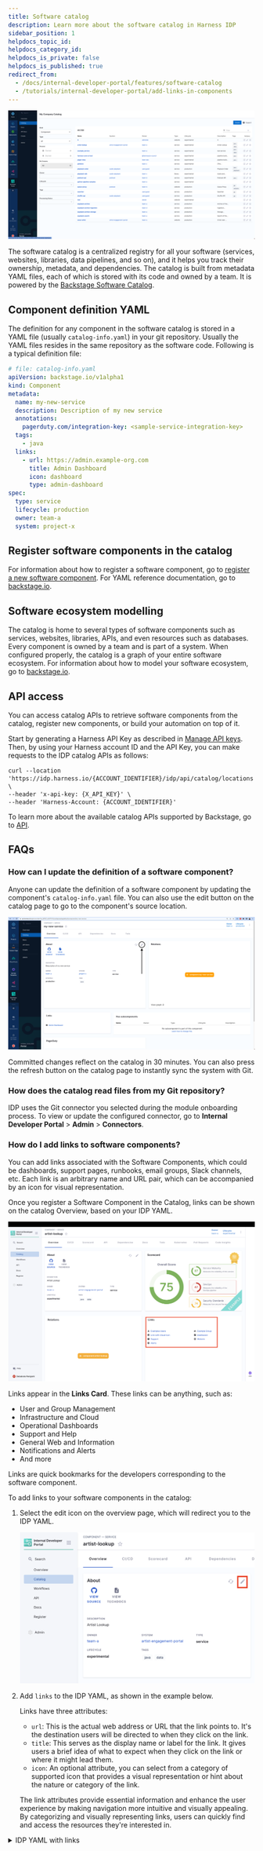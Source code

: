 ```yaml
---
title: Software catalog
description: Learn more about the software catalog in Harness IDP
sidebar_position: 1
helpdocs_topic_id:
helpdocs_category_id:
helpdocs_is_private: false
helpdocs_is_published: true
redirect_from:
  - /docs/internal-developer-portal/features/software-catalog
  - /tutorials/internal-developer-portal/add-links-in-components
---
```


![](./static/catalog-screenshot.png)

The software catalog is a centralized registry for all your software (services, websites, libraries, data pipelines, and so on), and it helps you track their ownership, metadata, and dependencies. The catalog is built from metadata YAML files, each of which is stored with its code and owned by a team. It is powered by the [Backstage Software Catalog](https://backstage.io/docs/features/software-catalog/).

## Component definition YAML

The definition for any component in the software catalog is stored in a YAML file (usually `catalog-info.yaml`) in your git repository. Usually the YAML files resides in the same repository as the software code. Following is a typical definition file:

```yaml
# file: catalog-info.yaml
apiVersion: backstage.io/v1alpha1
kind: Component
metadata:
  name: my-new-service
  description: Description of my new service
  annotations:
    pagerduty.com/integration-key: <sample-service-integration-key>
  tags:
    - java
  links:
    - url: https://admin.example-org.com
      title: Admin Dashboard
      icon: dashboard
      type: admin-dashboard
spec:
  type: service
  lifecycle: production
  owner: team-a
  system: project-x
```

## Register software components in the catalog

For information about how to register a software component, go to [register a new software component](/docs/internal-developer-portal/get-started/register-a-new-software-component.md). For YAML reference documentation, go to [backstage.io](https://backstage.io/docs/features/software-catalog/descriptor-format).

## Software ecosystem modelling

The catalog is home to several types of software components such as services, websites, libraries, APIs, and even resources such as databases. Every component is owned by a team and is part of a system. When configured properly, the catalog is a graph of your entire software ecosystem. For information about how to model your software ecosystem, go to [backstage.io](https://backstage.io/docs/features/software-catalog/system-model).

## API access

You can access catalog APIs to retrieve software components from the catalog, register new components, or build your automation on top of it.

Start by generating a Harness API Key as described in [Manage API keys](/docs/platform/automation/api/add-and-manage-api-keys). Then, by using your Harness account ID and the API Key, you can make requests to the IDP catalog APIs as follows:

```
curl --location 'https://idp.harness.io/{ACCOUNT_IDENTIFIER}/idp/api/catalog/locations' \
--header 'x-api-key: {X_API_KEY}' \
--header 'Harness-Account: {ACCOUNT_IDENTIFIER}'
```

To learn more about the available catalog APIs supported by Backstage, go to [API](https://backstage.io/docs/features/software-catalog/software-catalog-api/).

## FAQs

### How can I update the definition of a software component?

Anyone can update the definition of a software component by updating the component's `catalog-info.yaml` file. You can also use the edit button on the catalog page to go to the component's source location.

![](./static/edit-button-catalog.png)

Committed changes reflect on the catalog in 30 minutes. You can also press the refresh button on the catalog page to instantly sync the system with Git.

### How does the catalog read files from my Git repository?

IDP uses the Git connector you selected during the module onboarding process. To view or update the configured connector, go to **Internal Developer Portal** > **Admin** > **Connectors**.

### How do I add links to software components?

You can add links associated with the Software Components, which could be dashboards, support pages, runbooks, email groups, Slack channels, etc. Each link is an arbitrary name and URL pair, which can be accompanied by an icon for visual representation.

Once you register a Software Component in the Catalog, links can be shown on the catalog Overview, based on your IDP YAML.

![](./static/link-card.png)

Links appear in the **Links Card**. These links can be anything, such as:

- User and Group Management
- Infrastructure and Cloud
- Operational Dashboards
- Support and Help
- General Web and Information
- Notifications and Alerts
- And more

Links are quick bookmarks for the developers corresponding to the software component.

To add links to your software components in the catalog:

1. Select the edit icon on the overview page, which will redirect you to the IDP YAML.

   ![](./static/edit-icon.png)

2. Add `links` to the IDP YAML, as shown in the example below.

   Links have three attributes:

   - `url`: This is the actual web address or URL that the link points to. It's the destination users will be directed to when they click on the link.
   - `title`: This serves as the display name or label for the link. It gives users a brief idea of what to expect when they click on the link or where it might lead them.
   - `icon`: An optional attribute, you can select from a category of supported icon that provides a visual representation or hint about the nature or category of the link.

   The link attributes provide essential information and enhance the user experience by making navigation more intuitive and visually appealing. By categorizing and visually representing links, users can quickly find and access the resources they're interested in.

<details>
<summary>IDP YAML with links</summary>

```yaml
apiVersion: backstage.io/v1alpha1
kind: Component
metadata:
  name: artist-lookup
  description: Artist Lookup
  tags:
    - java
    - data
  links:
    - url: https://example.com/user
      title: Examples Users
      icon: user
    - url: https://example.com/group
      title: Example Group
      icon: group
    - url: https://example.com/cloud
      title: Link with Cloud Icon
      icon: cloud
    - url: https://example.com/dashboard
      title: Dashboard
      icon: dashboard
    - url: https://example.com/help
      title: Support
      icon: help
    - url: https://example.com/web
      title: Website
      icon: web
    - url: https://example.com/alert
      title: Alerts
      icon: alert
  annotations:
    backstage.io/linguist: 'https://github.com/backstage/backstage/tree/master/plugins/playlist'
spec:
  type: service
  lifecycle: experimental
  owner: team-a
  system: artist-engagement-portal
  dependsOn: ['resource:artists-db']
  apiConsumedBy: ['component:www-artist']
```

</details>
